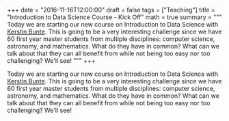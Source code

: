 +++
date = "2016-11-16T12:00:00"
draft = false
tags = ["Teaching"]
title = "Introduction to Data Science Course - Kick Off"
math = true
summary = """
Today we are starting our new course on Introduction to Data 
Science with [Kerstin Bunte](http://www.cs.rug.nl/~kbunte/). 
This is going to be a very interesting challenge since we have
60 first year master students from multiple disciplines: 
computer science, astronomy, and mathematics. What do they have
in common? What can we talk about that they can all benefit from
while not being too easy nor too challenging? We'll see!
"""
+++

Today we are starting our new course on Introduction to Data 
Science with [Kerstin Bunte](http://www.cs.rug.nl/~kbunte/). 
This is going to be a very interesting challenge since we have
60 first year master students from multiple disciplines: 
computer science, astronomy, and mathematics. What do they have
in common? What can we talk about that they can all benefit from
while not being too easy nor too challenging? We'll see!

